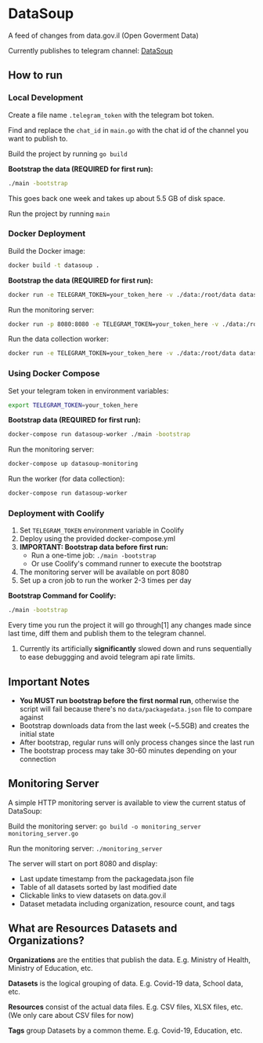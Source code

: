 # DataSoup

A feed of changes from data.gov.il (Open Goverment Data)

Currently publishes to telegram channel: [DataSoup](https://t.me/DataSoup)

## How to run

### Local Development

Create a file name `.telegram_token` with the telegram bot token.

Find and replace the `chat_id` in `main.go` with the chat id of the channel you want to publish to.

Build the project by running `go build`

**Bootstrap the data (REQUIRED for first run):**
```bash
./main -bootstrap
```
This goes back one week and takes up about 5.5 GB of disk space.

Run the project by running `main`

### Docker Deployment

Build the Docker image:
```bash
docker build -t datasoup .
```

**Bootstrap the data (REQUIRED for first run):**
```bash
docker run -e TELEGRAM_TOKEN=your_token_here -v ./data:/root/data datasoup ./main -bootstrap
```

Run the monitoring server:
```bash
docker run -p 8080:8080 -e TELEGRAM_TOKEN=your_token_here -v ./data:/root/data datasoup
```

Run the data collection worker:
```bash
docker run -e TELEGRAM_TOKEN=your_token_here -v ./data:/root/data datasoup ./main
```

### Using Docker Compose

Set your telegram token in environment variables:
```bash
export TELEGRAM_TOKEN=your_token_here
```

**Bootstrap data (REQUIRED for first run):**
```bash
docker-compose run datasoup-worker ./main -bootstrap
```

Run the monitoring server:
```bash
docker-compose up datasoup-monitoring
```

Run the worker (for data collection):
```bash
docker-compose run datasoup-worker
```

### Deployment with Coolify

1. Set `TELEGRAM_TOKEN` environment variable in Coolify
2. Deploy using the provided docker-compose.yml
3. **IMPORTANT: Bootstrap data before first run:**
   - Run a one-time job: `./main -bootstrap`
   - Or use Coolify's command runner to execute the bootstrap
4. The monitoring server will be available on port 8080
5. Set up a cron job to run the worker 2-3 times per day

**Bootstrap Command for Coolify:**
```bash
./main -bootstrap
```

Every time you run the project it will go through[1] any changes made since last time, diff them and publish them to the telegram channel.

1. Currently its artificially **significantly** slowed down and runs sequentially to ease debuggging and avoid telegram api rate limits.

## Important Notes

- **You MUST run bootstrap before the first normal run**, otherwise the script will fail because there's no `data/packagedata.json` file to compare against
- Bootstrap downloads data from the last week (~5.5GB) and creates the initial state
- After bootstrap, regular runs will only process changes since the last run
- The bootstrap process may take 30-60 minutes depending on your connection

## Monitoring Server

A simple HTTP monitoring server is available to view the current status of DataSoup:

Build the monitoring server: `go build -o monitoring_server monitoring_server.go`

Run the monitoring server: `./monitoring_server`

The server will start on port 8080 and display:
- Last update timestamp from the packagedata.json file
- Table of all datasets sorted by last modified date
- Clickable links to view datasets on data.gov.il
- Dataset metadata including organization, resource count, and tags

## What are Resources Datasets and Organizations?

**Organizations** are the entities that publish the data. E.g. Ministry of Health, Ministry of Education, etc.

**Datasets** is the logical grouping of data. E.g. Covid-19 data, School data, etc.

**Resources** consist of the actual data files. E.g. CSV files, XLSX files, etc. (We only care about CSV files for now)

**Tags** group Datasets by a common theme. E.g. Covid-19, Education, etc.
